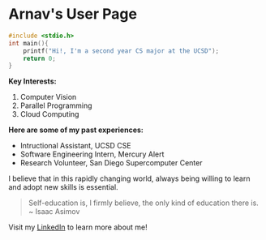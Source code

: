 # Arnav's User Page

```C
#include <stdio.h>
int main(){
    printf("Hi!, I'm a second year CS major at the UCSD");
    return 0;
}
```

**Key Interests:**
1. Computer Vision
2. Parallel Programming
3. Cloud Computing

**Here are some of my past experiences:**

- Intructional Assistant, UCSD CSE
- Software Engineering Intern, Mercury Alert
- Research Volunteer, San Diego Supercomputer Center


I believe that in this rapidly changing world, always being willing to learn and adopt new skills is essential.

> Self-education is, I firmly believe, the only kind of education there is. ~  Isaac Asimov

Visit my [LinkedIn](https://www.linkedin.com/in/arnav-modi/) to learn more about me!

